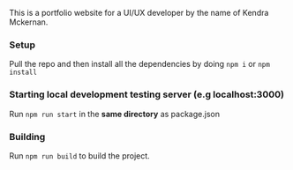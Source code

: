 This is a portfolio website for a UI/UX developer by the name of Kendra Mckernan.

### Setup

Pull the repo and then install all the dependencies by doing
`npm i` or `npm install`

### Starting local development testing server (e.g localhost:3000)

Run `npm run start` in the **same directory** as package.json

### Building

Run `npm run build` to build the project.
